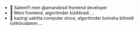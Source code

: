- 👋 Salem!!! men @amandosd frontend developer
- 👀 Meni frontend, algoritmder kiziktiradi ...
- 🌱 kazirgi uakitta computer since, algoritmder boinsha bilimidi toliktirudamin ...

<!---
amandosd/amandosd is a ✨ special ✨ repository because its `README.md` (this file) appears on your GitHub profile.
You can click the Preview link to take a look at your changes.
--->
